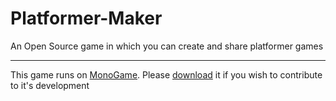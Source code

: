 # Platformer-Maker
An Open Source game in which you can create and share platformer games

----------

This game runs on [MonoGame](http://www.monogame.net/). Please [download](http://www.monogame.net/downloads/) it if you wish to contribute to it's development
